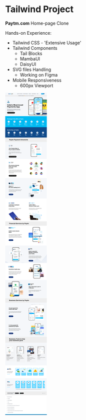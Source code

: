 # Tailwind Project
**Paytm.com** Home-page Clone

Hands-on Experience:
- Tailwind CSS - 'Extensive Usage'
- Tailwind Components
  - Tail Blocks
  - MambaUI
  - DaisyUI
- SVG files Handling
  - Working on Figma
- Mobile Responsiveness
  - 600px Viewport

  
![final](final.png)
